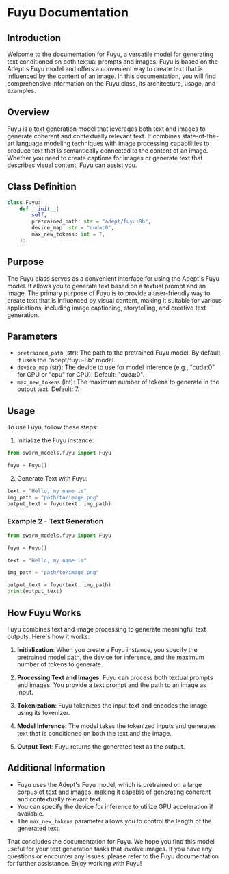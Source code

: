 # Fuyu Documentation

## Introduction

Welcome to the documentation for Fuyu, a versatile model for generating text conditioned on both textual prompts and images. Fuyu is based on the Adept's Fuyu model and offers a convenient way to create text that is influenced by the content of an image. In this documentation, you will find comprehensive information on the Fuyu class, its architecture, usage, and examples.

## Overview

Fuyu is a text generation model that leverages both text and images to generate coherent and contextually relevant text. It combines state-of-the-art language modeling techniques with image processing capabilities to produce text that is semantically connected to the content of an image. Whether you need to create captions for images or generate text that describes visual content, Fuyu can assist you.

## Class Definition

```python
class Fuyu:
    def __init__(
        self,
        pretrained_path: str = "adept/fuyu-8b",
        device_map: str = "cuda:0",
        max_new_tokens: int = 7,
    ):
```

## Purpose

The Fuyu class serves as a convenient interface for using the Adept's Fuyu model. It allows you to generate text based on a textual prompt and an image. The primary purpose of Fuyu is to provide a user-friendly way to create text that is influenced by visual content, making it suitable for various applications, including image captioning, storytelling, and creative text generation.

## Parameters

- `pretrained_path` (str): The path to the pretrained Fuyu model. By default, it uses the "adept/fuyu-8b" model.
- `device_map` (str): The device to use for model inference (e.g., "cuda:0" for GPU or "cpu" for CPU). Default: "cuda:0".
- `max_new_tokens` (int): The maximum number of tokens to generate in the output text. Default: 7.

## Usage

To use Fuyu, follow these steps:

1. Initialize the Fuyu instance:

```python
from swarm_models.fuyu import Fuyu

fuyu = Fuyu()
```


2. Generate Text with Fuyu:

```python
text = "Hello, my name is"
img_path = "path/to/image.png"
output_text = fuyu(text, img_path)
```

### Example 2 - Text Generation

```python
from swarm_models.fuyu import Fuyu

fuyu = Fuyu()

text = "Hello, my name is"

img_path = "path/to/image.png"

output_text = fuyu(text, img_path)
print(output_text)
```

## How Fuyu Works

Fuyu combines text and image processing to generate meaningful text outputs. Here's how it works:

1. **Initialization**: When you create a Fuyu instance, you specify the pretrained model path, the device for inference, and the maximum number of tokens to generate.

2. **Processing Text and Images**: Fuyu can process both textual prompts and images. You provide a text prompt and the path to an image as input.

3. **Tokenization**: Fuyu tokenizes the input text and encodes the image using its tokenizer.

4. **Model Inference**: The model takes the tokenized inputs and generates text that is conditioned on both the text and the image.

5. **Output Text**: Fuyu returns the generated text as the output.

## Additional Information

- Fuyu uses the Adept's Fuyu model, which is pretrained on a large corpus of text and images, making it capable of generating coherent and contextually relevant text.
- You can specify the device for inference to utilize GPU acceleration if available.
- The `max_new_tokens` parameter allows you to control the length of the generated text.

That concludes the documentation for Fuyu. We hope you find this model useful for your text generation tasks that involve images. If you have any questions or encounter any issues, please refer to the Fuyu documentation for further assistance. Enjoy working with Fuyu!
